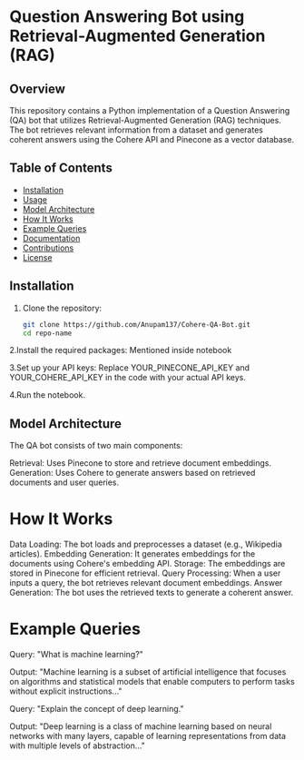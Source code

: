 # Question Answering Bot using Retrieval-Augmented Generation (RAG)

## Overview

This repository contains a Python implementation of a Question Answering (QA) bot that utilizes Retrieval-Augmented Generation (RAG) techniques. The bot retrieves relevant information from a dataset and generates coherent answers using the Cohere API and Pinecone as a vector database.

## Table of Contents

- [Installation](#installation)
- [Usage](#usage)
- [Model Architecture](#model-architecture)
- [How It Works](#how-it-works)
- [Example Queries](#example-queries)
- [Documentation](#documentation)
- [Contributions](#contributions)
- [License](#license)

## Installation

1. Clone the repository:
   ```bash
   git clone https://github.com/Anupam137/Cohere-QA-Bot.git
   cd repo-name
   
2.Install the required packages:
   Mentioned inside notebook

3.Set up your API keys:
  Replace YOUR_PINECONE_API_KEY and YOUR_COHERE_API_KEY in the code with your actual API keys.

4.Run the notebook.


## Model Architecture
The QA bot consists of two main components:

Retrieval: Uses Pinecone to store and retrieve document embeddings.
Generation: Uses Cohere to generate answers based on retrieved documents and user queries.
# How It Works
Data Loading: The bot loads and preprocesses a dataset (e.g., Wikipedia articles).
Embedding Generation: It generates embeddings for the documents using Cohere's embedding API.
Storage: The embeddings are stored in Pinecone for efficient retrieval.
Query Processing: When a user inputs a query, the bot retrieves relevant document embeddings.
Answer Generation: The bot uses the retrieved texts to generate a coherent answer.

# Example Queries

Query: "What is machine learning?"

Output: "Machine learning is a subset of artificial intelligence that focuses on algorithms and statistical models that enable computers to perform tasks without explicit instructions..."

Query: "Explain the concept of deep learning."

Output: "Deep learning is a class of machine learning based on neural networks with many layers, capable of learning representations from data with multiple levels of abstraction..."

